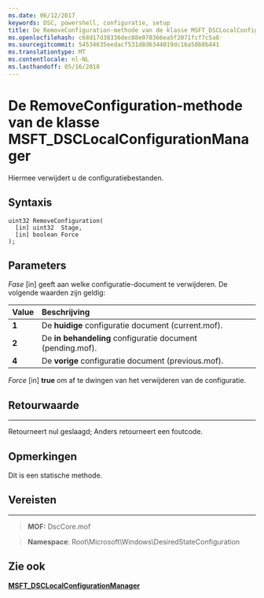 ```yaml
---
ms.date: 06/12/2017
keywords: DSC, powershell, configuratie, setup
title: De RemoveConfiguration-methode van de klasse MSFT_DSCLocalConfigurationManager
ms.openlocfilehash: c68d17d38336dec08e078366ea5f2071fcf7c5a8
ms.sourcegitcommit: 54534635eedacf531d8d6344019dc16a50b8b441
ms.translationtype: MT
ms.contentlocale: nl-NL
ms.lasthandoff: 05/16/2018
---
```

# <a name="removeconfiguration-method-of-the-msftdsclocalconfigurationmanager-class"></a>De RemoveConfiguration-methode van de klasse MSFT_DSCLocalConfigurationManager

Hiermee verwijdert u de configuratiebestanden.

<a name="syntax"></a>Syntaxis
------

```mof
uint32 RemoveConfiguration(
  [in] uint32  Stage,
  [in] boolean Force
);
```

<a name="parameters"></a>Parameters
----------

*Fase* \[in\] geeft aan welke configuratie-document te verwijderen. De volgende waarden zijn geldig:

|Value |Beschrijving |
|:--- |:---|
|**1** | De **huidige** configuratie document (current.mof). |
|**2** | De **in behandeling** configuratie document (pending.mof).  |
|**4** | De **vorige** configuratie document (previous.mof). |

*Force* \[in\] **true** om af te dwingen van het verwijderen van de configuratie.

## <a name="return-value"></a>Retourwaarde
------------

Retourneert nul geslaagd; Anders retourneert een foutcode.

## <a name="remarks"></a>Opmerkingen

Dit is een statische methode.

## <a name="requirements"></a>Vereisten
------------
>**MOF:** DscCore.mof

>**Namespace**: Root\Microsoft\Windows\DesiredStateConfiguration


## <a name="see-also"></a>Zie ook


[**MSFT_DSCLocalConfigurationManager**](msft-dsclocalconfigurationmanager.md)